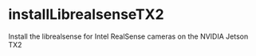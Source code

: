 # installLibrealsenseTX2
Install the librealsense for Intel RealSense cameras on the NVIDIA Jetson TX2
